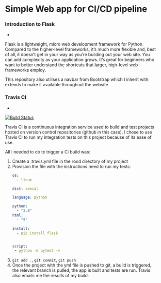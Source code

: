 # Simple Web app for CI/CD pipeline

### Introduction to Flask
-

Flask is a lightweight, micro web development framework for Python. Compared to the higher-level frameworks, it’s much more flexible and, best of all, it doesn’t get in your way as you’re building out your web site. You can add complexity as your application grows. It’s great for beginners who want to better understand the shortcuts that larger, high-level web frameworks employ.

This repository also utilises a navbar from Bootstrap which I inherit with extends to make it available throughout the website

### Travis CI
-
[![Build Status](https://travis-ci.org/LaminaSA/CI-CD_WebApp.svg?branch=master)](https://travis-ci.org/LaminaSA/CI-CD_WebApp)

Travis CI is a continuous integration service used to build and test projects hosted on version control repositories (github in this case). I chose to use Travis CI to run my integration tests on this project because of its ease of use.

All I needed to do to trigger a CI build was:

1) Create a .travis.yml file in the rood directory of my project
2) Provision the file with the instructions need to run my tests: 
    ```yaml
    os:
      - linux
    
    dist: xenial
    
    language: python
    
    python:
      - "3.8"
    html:
      - "5"
    
    install:
      - pip install flask
    
    
    script:
     - python -m pytest -v
    
    ``` 
3) ``git add .``, ``git commit``, ``git push``
4) Once the project with the yml file is pushed to git, a build is triggered, the relevant branch is pulled, the app is built and tests are run. Travis also emails me the results of my build.


 

